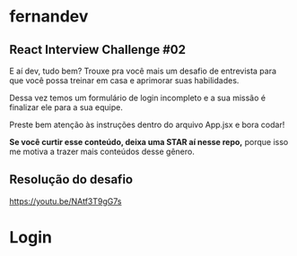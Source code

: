 # fernandev

## React Interview Challenge #02

E aí dev, tudo bem? Trouxe pra você mais um desafio de entrevista para que você possa treinar em casa e aprimorar suas habilidades.

Dessa vez temos um formulário de login incompleto e a sua missão é finalizar ele para a sua equipe.

Preste bem atenção às instruções dentro do arquivo App.jsx e bora codar!

**Se você curtir esse conteúdo, deixa uma STAR aí nesse repo,** porque isso me motiva a trazer mais conteúdos desse gênero.

## Resolução do desafio

https://youtu.be/NAtf3T9gG7s
# Login
